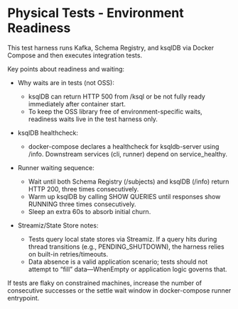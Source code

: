# Physical Tests - Environment Readiness

This test harness runs Kafka, Schema Registry, and ksqlDB via Docker Compose and then executes integration tests.

Key points about readiness and waiting:

- Why waits are in tests (not OSS):
  - ksqlDB can return HTTP 500 from /ksql or be not fully ready immediately after container start.
  - To keep the OSS library free of environment-specific waits, readiness waits live in the test harness only.

- ksqlDB healthcheck:
  - docker-compose declares a healthcheck for ksqldb-server using /info. Downstream services (cli, runner) depend on service_healthy.

- Runner waiting sequence:
  - Wait until both Schema Registry (/subjects) and ksqlDB (/info) return HTTP 200, three times consecutively.
  - Warm up ksqlDB by calling SHOW QUERIES until responses show RUNNING three times consecutively.
  - Sleep an extra 60s to absorb initial churn.

- Streamiz/State Store notes:
  - Tests query local state stores via Streamiz. If a query hits during thread transitions (e.g., PENDING_SHUTDOWN), the harness relies on built-in retries/timeouts.
  - Data absence is a valid application scenario; tests should not attempt to “fill” data—WhenEmpty or application logic governs that.

If tests are flaky on constrained machines, increase the number of consecutive successes or the settle wait window in docker-compose runner entrypoint.

